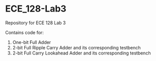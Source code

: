 # ECE_128-Lab3
Repository for ECE 128 Lab 3

Contains code for:
1) One-bit Full Adder
2) 2-bit Full Ripple Carry Adder and its corresponding testbench
3) 2-bit Full Carry Lookahead Adder and its corresponding testbench
